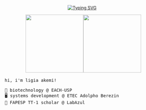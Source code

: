 <div align="center">
      <a href="https://git.io/typing-svg"><img src="https://readme-typing-svg.demolab.com?font=Fira+Code&pause=1000&color=FF6E96&width=435&lines=welcome!!!+this+is+ligia+akemi+%3A)" alt="Typing SVG" /></a>
      
<pre> <img height="188px" src="https://github-readme-stats.vercel.app/api/top-langs/?username=limiyama&layout=compact&langs_count=8&theme=dracula&hide_border=true"/><img height="188px" src="https://github-readme-stats.vercel.app/api?username=limiyama&theme=dracula&hide_border=true&include_all_commits=false&count_private=false"/></pre>

<pre align="left">
hi, i'm ligia akemi!

🧬 biotechnology @ EACH-USP  
🖥️ systems development @ ETEC Adolpho Berezin  
🦠 FAPESP TT-1 scholar @ LabAzul
</pre>


</div>

